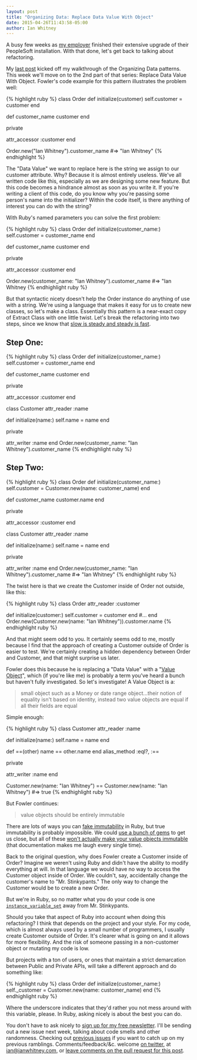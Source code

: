 ```yaml
---
layout: post
title: "Organizing Data: Replace Data Value With Object"
date: 2015-04-26T11:43:58-05:00
author: Ian Whitney
---
```


A busy few weeks as [my employer](http://www.umn.edu) finished their extensive upgrade of their PeopleSoft installation. With that done, let's get back to talking about refactoring.

My [last post](http://designisrefactoring.com/2015/03/29/organizing-data-self-encapsulation/) kicked off my walkthrough of the Organizing Data patterns. This week we'll move on to the 2nd part of that series: Replace Data Value With Object. Fowler's code example for this pattern illustrates the problem well:

<!--break-->

{% highlight ruby %}
class Order
  def initialize(customer)
    self.customer = customer
  end

  def customer_name
    customer
  end

  private

  attr_accessor :customer
end

Order.new("Ian Whitney").customer_name
#=> "Ian Whitney"
{% endhighlight %}

The "Data Value" we want to replace here is the string we assign to our customer attribute. Why? Because it is almost entirely useless. We've all written code like this, especially as we are designing some new feature. But this code becomes a hindrance almost as soon as you write it. If you're writing a client of this code, do you know why you're passing some person's name into the initializer? Within the code itself, is there anything of interest you can do with the string?

With Ruby's named parameters you can solve the first problem:

{% highlight ruby %}
class Order
  def initialize(customer_name:)
    self.customer = customer_name
  end

  def customer_name
    customer
  end

  private

  attr_accessor :customer
end

Order.new(customer_name: "Ian Whitney").customer_name
#=> "Ian Whitney
{% endhighlight ruby %}

But that syntactic nicety doesn't help the Order instance do anything of use with a string. We're using a language that makes it easy for us to create new classes, so let's make a class. Essentially this pattern is a near-exact copy of Extract Class with one little twist. Let's break the refactoring into two steps, since we know that [slow is steady and steady is fast](http://designisrefactoring.com/2015/03/01/refactoring-two-ways/).

## Step One:

{% highlight ruby %}
class Order
  def initialize(customer_name:)
    self.customer = customer_name
  end

  def customer_name
    customer
  end

  private

  attr_accessor :customer
end

class Customer
  attr_reader :name

  def initialize(name:)
    self.name = name
  end

  private

  attr_writer :name
end
Order.new(customer_name: "Ian Whitney").customer_name
{% endhighlight ruby %}

## Step Two:

{% highlight ruby %}
class Order
  def initialize(customer_name:)
    self.customer = Customer.new(name: customer_name)
  end

  def customer_name
    customer.name
  end

  private

  attr_accessor :customer
end

class Customer
  attr_reader :name

  def initialize(name:)
    self.name = name
  end

  private

  attr_writer :name
end
Order.new(customer_name: "Ian Whitney").customer_name
#=> "Ian Whitney"
{% endhighlight ruby %}

The twist here is that we create the Customer inside of Order not outside, like this:

{% highlight ruby %}
class Order
  attr_reader :customer

  def initialize(customer:)
    self.customer = customer
  end
  #...
end
Order.new(Customer.new(name: "Ian Whitney")).customer.name
{% endhighlight ruby %}

And that might seem odd to you. It certainly seems odd to me, mostly because I find that the approach of creating a Customer outside of Order is easier to test. We're certainly creating a hidden dependency between Order and Customer, and that might surprise us later.

Fowler does this because he is replacing a "Data Value" with a "[Value Object](http://martinfowler.com/bliki/ValueObject.html)", which (if you're like me) is probably a term you've heard a bunch but haven't fully investigated. So let's investigate! A Value Object is a:

> small object such as a Money or date range object...their notion of equality isn't based on identity, instead two value objects are equal if all their fields are equal

Simple enough:

{% highlight ruby %}
class Customer
  attr_reader :name

  def initialize(name:)
    self.name = name
  end

  def ==(other)
    name == other.name
  end
  alias_method :eql?, :==

  private

  attr_writer :name
end

Customer.new(name: "Ian Whitney") == Customer.new(name: "Ian Whitney")
#=> true
{% endhighlight ruby %}

But Fowler continues:

> value objects should be entirely immutable

There are lots of ways you can [fake immutability](https://duckduckgo.com/?q=immutable%20ruby) in Ruby, but true immutability is probably impossible. We could [use a bunch of gems](http://www.sitepoint.com/functional-programming-ruby-value-objects/) to get us close, but all of these [won't actually make your value objects immutable](http://apidock.com/ruby/Object/instance_variable_set) (that documentation makes me laugh every single time).

Back to the original question, why does Fowler create a Customer inside of Order? Imagine we weren't using Ruby and didn't have the ability to modify everything at will. In that language we would have no way to access the Customer object inside of Order. We couldn't, say, accidentally change the customer's name to "Mr. Stinkypants." The only way to change the Customer would be to create a new Order.

But we're in Ruby, so no matter what you do your code is one [`instance_variable_set`](http://ruby-doc.org/core-2.2.2/Object.html#method-i-instance_variable_set) away from Mr. Stinkypants.

Should you take that aspect of Ruby into account when doing this refactoring? I think that depends on the project and your style. For my code, which is almost always used by a small number of programmers, I usually create Customer outside of Order. It's clearer what is going on and it allows for more flexibility. And the risk of someone passing in a non-customer object or mutating my code is low.

But projects with a ton of users, or ones that maintain a strict demarcation between Public and Private APIs, will take a different approach and do something like:

{% highlight ruby %}
class Order
  def initialize(customer_name:)
    self._customer = Customer.new(name: customer_name)
  end
{% endhighlight ruby %}

Where the underscore indicates that they'd rather you not mess around with this variable, please. In Ruby, asking nicely is about the best you can do.

You don't have to ask nicely to [sign up for my free newsletter](http://tinyletter.com/ianwhitney/). I'll be sending out a new issue next week, talking about code smells and other randomness. Checking out [previous issues](http://tinyletter.com/ianwhitney/archive) if you want to catch up on my previous ramblings. Comments/feedback/&c. welcome [on twitter](https://twitter.com/iwhitney/), at ian@ianwhitney.com, or [leave comments on the pull request for this post](https://github.com/IanWhitney/designisrefactoring/pull/2).
